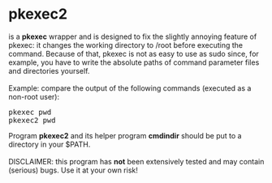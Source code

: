 # pkexec2
is a <b>pkexec</b> wrapper and is designed to fix the slightly annoying feature of pkexec:
it changes the working directory to /root before executing the command.
Because of that, pkexec is not as easy to use as sudo
since, for example, you have to write the absolute paths of command parameter files and directories yourself.
<br>
<br>
Example: compare the output of the following commands (executed as a non-root user):
<pre>
pkexec pwd
pkexec2 pwd
</pre>
Program <b>pkexec2</b> and its helper program <b>cmdindir</b> should be put to a directory in your $PATH.
<br>
<br>
DISCLAIMER: this program has <b>not</b> been extensively tested and may contain (serious) bugs. Use it at your own risk!

